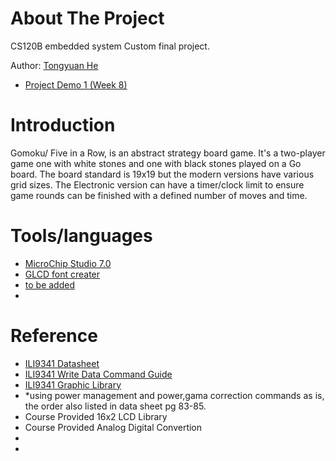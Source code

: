 # About The Project
CS120B embedded system Custom final project.

Author: [Tongyuan He](https://github.com/the1323) 


* [Project Demo 1 (Week 8)](https://youtu.be/4v228h95QXc)

# Introduction
Gomoku/ Five in a Row, is an abstract strategy board game. It's a two-player game
one with white stones and one with black stones played on a Go board. The board
standard is 19x19 but the modern versions have various grid sizes. The Electronic
version can have a timer/clock limit to ensure game rounds can be finished with a
defined number of moves and time.

# Tools/languages
* [MicroChip Studio 7.0](https://www.microchip.com/en-us/development-tools-tools-and-software/microchip-studio-for-avr-and-sam-devices)
* [GLCD font creater](https://www.mikroe.com/glcd-font-creator)
* [to be added](https://google.com/)
* 
# Reference 
* [ILI9341 Datasheet](https://cdn-shop.adafruit.com/datasheets/ILI9341.pdf)
* [ILI9341 Write Data Command Guide](https://ece353.engr.wisc.edu/external-devices/ili9341/)
* [ILI9341 Graphic Library](https://community.atmel.com/projects/ili9341-library-drive-22-tft-displayderived-adafruit-tft-library-ili9340-type-controller)
*  *using power management and power,gama correction commands as is, the order also listed in data sheet pg 83-85.
* Course Provided 16x2 LCD Library
* Course Provided Analog Digital Convertion
* 
*


